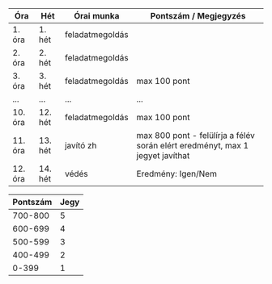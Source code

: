 | Óra      | Hét    | Órai munka            | Pontszám / Megjegyzés                                                                 |
|----------|--------|--------------------|---------------------------------------------------------------------------------------|
| 1. óra   | 1. hét | feladatmegoldás    |                                                                                       |
| 2. óra   | 2. hét | feladatmegoldás    |                                                                                       |
| 3. óra   | 3. hét | feladatmegoldás    | max 100 pont                                                                          |
| ...      | ...    | ...                | ...                                                                                   |
| 10. óra  | 12. hét| feladatmegoldás    | max 100 pont                                                                          |
| 11. óra  | 13. hét| javító zh          | max 800 pont - felülírja a félév során elért eredményt, max 1 jegyet javíthat         |
| 12. óra  | 14. hét| védés              | Eredmény: Igen/Nem                                                                    |

| Pontszám | Jegy |
|----------|------|
| 700-800  | 5    |
| 600-699  | 4    |
| 500-599  | 3    |
| 400-499  | 2    |
| 0-399    | 1    |
